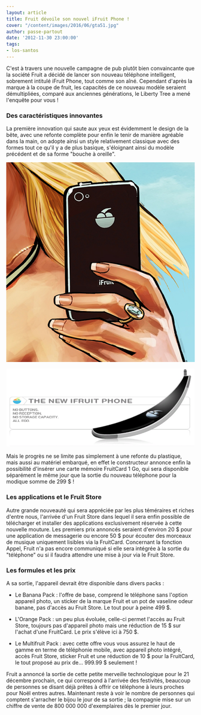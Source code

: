 ```yaml
---
layout: article
title: Fruit dévoile son nouvel iFruit Phone !
cover: "/content/images/2016/06/gta51.jpg"
author: passe-partout
date: '2012-11-30 23:00:00'
tags:
- los-santos
---
```


C'est à travers une nouvelle campagne de pub plutôt bien convaincante que la société Fruit a décidé de lancer son nouveau téléphone intelligent, sobrement intitulé iFruit Phone, tout comme son aîné. Cependant d'après la marque à la coupe de fruit, les capacités de ce nouveau modèle seraient démultipliées, comparé aux anciennes générations, le Liberty Tree a mené l'enquête pour vous !

### Des caractéristiques innovantes

La première innovation qui saute aux yeux est évidemment le design de la bête, avec une refonte complète pour enfin le tenir de manière agréable dans la main, on adopte ainsi un style relativement classique avec des formes tout ce qu'il y a de plus basique, s'éloignant ainsi du modèle précédent et de sa forme "bouche à oreille".

![](  /content/images/2016/06/ifruit.jpg)

![Comparaison : nouveau / ancien.](  /content/images/2016/06/ifruit-ancien.png)

Mais le progrès ne se limite pas simplement à une refonte du plastique, mais aussi au matériel embarqué, en effet le constructeur annonce enfin la possibilité d'insérer une carte mémoire FruitCard 1 Go, qui sera disponible séparément le même jour que la sortie du nouveau téléphone pour la modique somme de 299 $ !

### Les applications et le Fruit Store

Autre grande nouveauté qui sera appréciée par les plus téméraires et riches d'entre nous, l'arrivée d'un Fruit Store dans lequel il sera enfin possible de télécharger et installer des applications exclusivement réservée à cette nouvelle mouture. Les premiers prix annoncés seraient d'environ 20 $ pour une application de messagerie ou encore 50 $ pour écouter des morceaux de musique uniquement lisibles via la FruitCard. Concernant la fonction Appel, Fruit n'a pas encore communiqué si elle sera intégrée à la sortie du "téléphone" ou si il faudra attendre une mise à jour via le Fruit Store.

### Les formules et les prix

A sa sortie, l'appareil devrait être disponible dans divers packs :

- Le Banana Pack : l'offre de base, comprend le téléphone sans l'option appareil photo, un sticker de la marque Fruit et un pot de vaseline odeur banane, pas d'accès au Fruit Store. Le tout pour à peine 499 $.

- L'Orange Pack : un peu plus évoluée, celle-ci permet l'accès au Fruit Store, toujours pas d'appareil photo mais une réduction de 15 $ sur l'achat d'une FruitCard. Le prix s'élève ici à 750 $.

- Le Multifruit Pack : avec cette offre vous vous assurez le haut de gamme en terme de téléphonie mobile, avec appareil photo intégré, accès Fruit Store, sticker Fruit et une réduction de 10 $ pour la FruitCard, le tout proposé au prix de... 999.99 $ seulement !

Fruit a annoncé la sortie de cette petite merveille technologique pour le 21 décembre prochain, ce qui correspond à l'arrivée des festivités, beaucoup de personnes se disant déjà prêtes à offrir ce téléphone à leurs proches pour Noël entres autres. Maintenant reste à voir le nombre de personnes qui comptent s'arracher le bijou le jour de sa sortie ; la compagnie mise sur un chiffre de vente de 800 000 000 d'exemplaires dès le premier jour.

<!--kg-card-end: markdown-->
